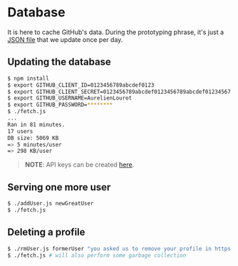 # Database

It is here to cache GitHub's data. During the prototyping phrase, it's just a [JSON file](db.json)
that we update once per day.

## Updating the database

```bash
$ npm install
$ export GITHUB_CLIENT_ID=0123456789abcdef0123
$ export GITHUB_CLIENT_SECRET=0123456789abcdef0123456789abcdef01234567
$ export GITHUB_USERNAME=AurelienLourot
$ export GITHUB_PASSWORD=********
$ ./fetch.js
...
Ran in 81 minutes.
17 users
DB size: 5069 KB
=> 5 minutes/user
=> 298 KB/user
```

> **NOTE**: API keys can be created [here](https://github.com/settings/developers).

## Serving one more user

```bash
$ ./addUser.js newGreatUser
$ ./fetch.js
```

## Deleting a profile

```bash
$ ./rmUser.js formerUser "you asked us to remove your profile in https://github.com/AurelienLourot/ghuser.io/issues/666"
$ ./fetch.js # will also perform some garbage collection
```
